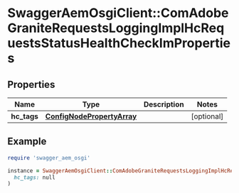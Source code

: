 # SwaggerAemOsgiClient::ComAdobeGraniteRequestsLoggingImplHcRequestsStatusHealthCheckImProperties

## Properties

| Name | Type | Description | Notes |
| ---- | ---- | ----------- | ----- |
| **hc_tags** | [**ConfigNodePropertyArray**](ConfigNodePropertyArray.md) |  | [optional] |

## Example

```ruby
require 'swagger_aem_osgi'

instance = SwaggerAemOsgiClient::ComAdobeGraniteRequestsLoggingImplHcRequestsStatusHealthCheckImProperties.new(
  hc_tags: null
)
```


